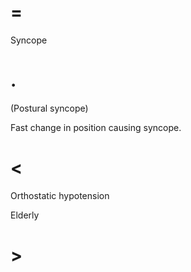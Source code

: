 # =

Syncope

# .

(Postural syncope)

Fast change in position causing syncope.

# <

Orthostatic hypotension

Elderly

# >
